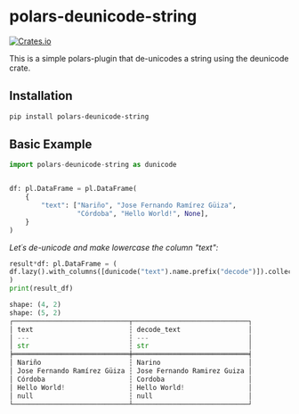 # polars-deunicode-string

[![Crates.io](https://img.shields.io/crates/v/deunicode.svg)](https://crates.io/crates/deunicode)

This is a simple polars-plugin that de-unicodes a string using the deunicode crate.

## Installation

```bash
pip install polars-deunicode-string
```

## Basic Example

```python
import polars-deunicode-string as dunicode


df: pl.DataFrame = pl.DataFrame(
    {
        "text": ["Nariño", "Jose Fernando Ramírez Güiza",
                 "Córdoba", "Hello World!", None],
    }
)

```

_Let´s de-unicode and make lowercase the column "text":_

```python
result*df: pl.DataFrame = (
df.lazy().with_columns([dunicode("text").name.prefix("decode")]).collect()
)
print(result_df)

shape: (4, 2)
shape: (5, 2)
┌─────────────────────────────┬─────────────────────────────┐
│ text                        ┆ decode_text                 │
│ ---                         ┆ ---                         │
│ str                         ┆ str                         │
╞═════════════════════════════╪═════════════════════════════╡
│ Nariño                      ┆ Narino                      │
│ Jose Fernando Ramírez Güiza ┆ Jose Fernando Ramirez Guiza │
│ Córdoba                     ┆ Cordoba                     │
│ Hello World!                ┆ Hello World!                │
│ null                        ┆ null                        │
└─────────────────────────────┴─────────────────────────────┘
```

